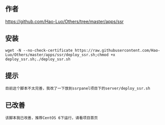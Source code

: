 ## 作者
https://github.com/Hao-Luo/Others/tree/master/apps/ssr

## 安装
```
wget -N --no-check-certificate https://raw.githubusercontent.com/Hao-Luo/Others/master/apps/ssr/deploy_ssr.sh;chmod +x deploy_ssr.sh;./deploy_ssr.sh
```

## 提示
```
目前这个脚本不太完善，我改了一下放到ssrpanel项目下的server/deploy_ssr.sh
```

## 已改善
```
该脚本我已改善，推荐CentOS 6下运行，请看项目首页
```
